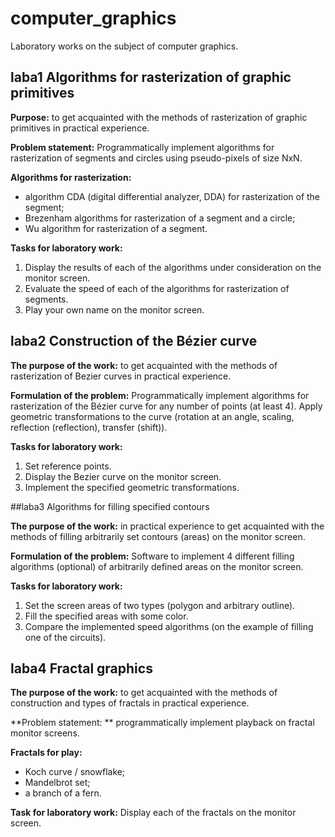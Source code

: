 # computer_graphics
Laboratory works on the subject of computer graphics.

## laba1 Algorithms for rasterization of graphic primitives 

**Purpose:** 
to get acquainted with the methods of rasterization of graphic primitives in practical experience.

**Problem statement:**
Programmatically implement algorithms for rasterization of segments and circles using pseudo-pixels of size NxN.

**Algorithms for rasterization:**
- algorithm CDA (digital differential analyzer, DDA) for rasterization of the segment;
- Brezenham algorithms for rasterization of a segment and a circle;
- Wu algorithm for rasterization of a segment.

**Tasks for laboratory work:**
1. Display the results of each of the algorithms under consideration on the monitor screen.
2. Evaluate the speed of each of the algorithms for rasterization of segments.
3. Play your own name on the monitor screen.

## laba2 Construction of the Bézier curve

**The purpose of the work:**
to get acquainted with the methods of rasterization of Bezier curves in practical experience.
 
**Formulation of the problem:**
Programmatically implement algorithms for rasterization of the Bézier curve for any number of points (at least 4). Apply geometric transformations to the curve (rotation at an angle, scaling, reflection (reflection), transfer (shift)).
 
**Tasks for laboratory work:**
1. Set reference points.
2. Display the Bezier curve on the monitor screen.
3. Implement the specified geometric transformations.

##laba3 Algorithms for filling specified contours

**The purpose of the work:**
in practical experience to get acquainted with the methods of filling arbitrarily set contours (areas) on the monitor screen.
 
**Formulation of the problem:**
Software to implement 4 different filling algorithms (optional) of arbitrarily defined areas on the monitor screen.
 
**Tasks for laboratory work:**
1. Set the screen areas of two types (polygon and arbitrary outline).
2. Fill the specified areas with some color.
3. Compare the implemented speed algorithms (on the example of filling one of the circuits).

## laba4 Fractal graphics

**The purpose of the work:**
to get acquainted with the methods of construction and types of fractals in practical experience.
 
**Problem statement: **
programmatically implement playback on fractal monitor screens.
 
**Fractals for play:**
- Koch curve / snowflake;
- Mandelbrot set;
- a branch of a fern.
 
**Task for laboratory work:**
Display each of the fractals on the monitor screen.
